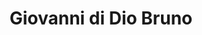 ---
title: "Giovanni di Dio Bruno"
excerpt: "Robotics and Automation Engineering MD student. @br1johnny @johnnyrobomeka"
classes: wide
header:
  overlay_color: "#000"
  overlay_filter: "0.5"
  overlay_image: /assets/images/members/giovanni_bruno.jpg
  teaser: /assets/images/members/giovanni_bruno.jpg
---